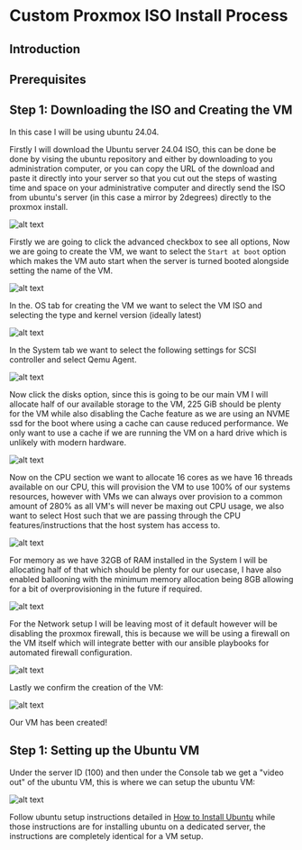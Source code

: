 # Custom Proxmox ISO Install Process

## Introduction


## Prerequisites


## Step 1: Downloading the ISO and Creating the VM

In this case I will be using ubuntu 24.04.

Firstly I will download the Ubuntu server 24.04 ISO, this can be done be done by vising the ubuntu repository and either by downloading to you administration computer, or you can copy the URL of the download and paste it directly into your server so that you cut out the steps of wasting time and space on your administrative computer and directly send the ISO from ubuntu's server (in this case a mirror by 2degrees) directly to the proxmox install.

![alt text](downloadingiso.png)

Firstly we are going to click the advanced checkbox to see all options,
Now we are going to create the VM, we want to select the ``Start at boot`` option which makes the VM auto start when the server is turned booted alongside setting the name of the VM.

![alt text](createvm.png)

In the. OS tab for creating the VM we want to select the VM ISO and selecting the type and kernel version (ideally latest)

![alt text](createvm-os.png)

In the System tab we want to select the following settings for SCSI controller and select Qemu Agent.

![alt text](createvm-system.png)

Now click the disks option, since this is going to be our main VM I will allocate half of our available storage to the VM, 225 GiB should be plenty for the VM while also disabling the Cache feature as we are using an NVME ssd for the boot where using a cache can cause reduced performance. We only want to use a cache if we are running the VM on a hard drive which is unlikely with modern hardware.

![alt text](createvm-disks.png)

Now on the CPU section we want to allocate 16 cores as we have 16 threads available on our CPU, this will provision the VM to use 100% of our systems resources, however with VMs we can always over provision to a common amount of 280% as all VM's will never be maxing out CPU usage, we also want to select Host such that we are passing through the CPU features/instructions that the host system has access to.

![alt text](createvm-cpu.png)

For memory as we have 32GB of RAM installed in the System I will be allocating half of that which should be plenty for our usecase, I have also enabled ballooning with the minimum memory allocation being 8GB allowing for a bit of overprovisioning in the future if required.


![alt text](createvm-memory.png)

For the Network setup I will be leaving most of it default however will be disabling the proxmox firewall, this is because we will be using a firewall on the VM itself which will integrate better with our ansible playbooks for automated firewall configuration.

![alt text](createvm-network.png)

Lastly we confirm the creation of the VM:

![alt text](createvm-confirm.png)

Our VM has been created!


## Step 1: Setting up the Ubuntu VM

Under the server ID (100) and then under the Console tab we get a "video out" of the ubuntu VM, this is where we can setup the ubuntu VM:

![alt text](proxmoxvm-console.png)

Follow ubuntu setup instructions detailed in [How to Install Ubuntu](../../Installing-Ubuntu/Installing-Ubuntu.md) while those instructions are for installing ubuntu on a dedicated server, the instructions are completely identical for a VM setup.